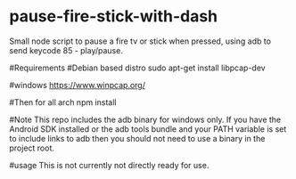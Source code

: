 # pause-fire-stick-with-dash
Small node script to pause a fire tv or stick when pressed, using adb to send keycode 85 - play/pause.

#Requirements
#Debian based distro
sudo apt-get install libpcap-dev

#windows
https://www.winpcap.org/

#Then for all arch
npm install

#Note
This repo includes the adb binary for windows only.
If you have the Android SDK installed or the adb tools bundle and your PATH variable is set to include links to adb then you
should not need to use a binary in the project root.

#usage
This is not currently not directly ready for use.
